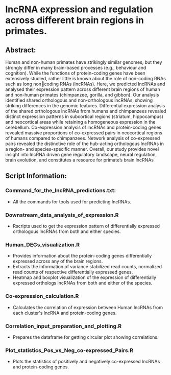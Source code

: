 # lncRNA expression and regulation across different brain regions in primates.
## **Abstract:** <br>
Human and non-human primates have strikingly similar genomes, but they strongly differ in many  brain-based processes (e.g., behaviour and cognition). While the functions of protein-coding genes have been extensively studied, rather little is known about the role of non-coding RNAs such as long noncoding RNAs (lncRNAs). Here, we predicted lncRNAs and analysed their expression pattern across different brain regions of human and non-human primates (chimpanzee, gorilla, and gibbon). Our analysis identified shared orthologous and non-orthologous lncRNAs, showing striking differences in the genomic features. Differential expression analysis of the shared orthologous lncRNAs from humans and chimpanzees revealed distinct expression patterns in subcortical regions (striatum, hippocampus) and neocortical areas while retaining a homogeneous expression in the cerebellum. Co-expression analysis of lncRNAs and protein-coding genes revealed massive proportions of co-expressed pairs in neocortical regions of humans compared to chimpanzees. Network analysis of co-expressed pairs revealed the distinctive role of the hub-acting orthologous lncRNAs in a region- and species-specific manner. Overall, our study provides novel insight into lncRNA driven gene regulatory landscape, neural regulation, brain evolution, and constitutes a resource for primate’s brain lncRNAs


## **Script Information:**
### Command_for_the_lncRNA_predictions.txt:
- All the commands for tools used for predicting lncRNAs.

### Downstream_data_analysis_of_expression.R
- Rscripts used to get the expression pattern of differentially expressed orthologous lncRNAs from both and either species.

### Human_DEGs_visualization.R
- Provides information about the protein-coding genes differentially expressed across any of the brain regions.
- Extracts the information of variance stabilized read counts, normalized read counts of respective differentially expressed genes.
- Heatmap and boxplot visualization of the expression of differentially expressed orthologs lncRNAs from both and either of the species.

### Co-expression_calculation.R
- Calculates the correlation of expression between Human lncRNAs from each cluster's lncRNA and protein-coding genes.

### Correlation_input_preparation_and_plotting.R
- Prepares the dataframe for getting circular plot showing correlations.

### Plot_statistics_Pos_vs_Neg_co-expressed_Pairs.R
- Plots the statistics of positively and negatively co-expressed lncRNAs and protein-coding genes.


